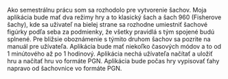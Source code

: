 Ako semestrálnu prácu som sa rozhodolo pre vytvorenie šachov. Moja 
aplikácia bude mať dva režimy hry a to klasický šach a šach 960 (Fisherove šachy),
kde sa uživateľ na bielej strane sa rozhodne umiestniť šachové figúrky podľa seba za podmienky,
že všetky pravidlá s tým spojené budú splnené. Pre bližsie oboznámenie s týmito druhom šachov sa pozrite 
na manuál pre užívateľa. Aplikácia bude mať niekoľko časových módov a to od 1 minútového až po 1 hodinový. Aplikácia nechá užívateľa načítať a uložiť hru a načítať hru vo formáte PGN. Aplikácia bude počas hry vypisovať ťahy napravo od šachovnice vo formáte PGN. 